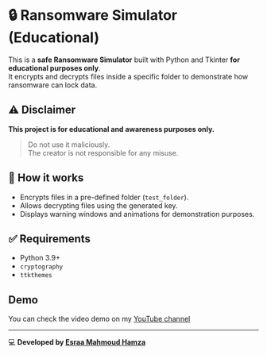 # 🔒 Ransomware Simulator (Educational)

This is a **safe Ransomware Simulator** built with Python and Tkinter **for educational purposes only**.  
It encrypts and decrypts files inside a specific folder to demonstrate how ransomware can lock data.

## ⚠️ Disclaimer

 **This project is for educational and awareness purposes only.**
> Do not use it maliciously.  
> The creator is not responsible for any misuse.

## 📂 How it works

- Encrypts files in a pre-defined folder (`test_folder`).
- Allows decrypting files using the generated key.
- Displays warning windows and animations for demonstration purposes.

## ✅ Requirements

- Python 3.9+
- `cryptography`
- `ttkthemes`


## Demo
You can check the video demo on my [YouTube channel](https://www.youtube.com/@EsraaCodes-e7j)

---

💻 **Developed by [Esraa Mahmoud Hamza](https://github.com/esraamahmoudhamza)**

